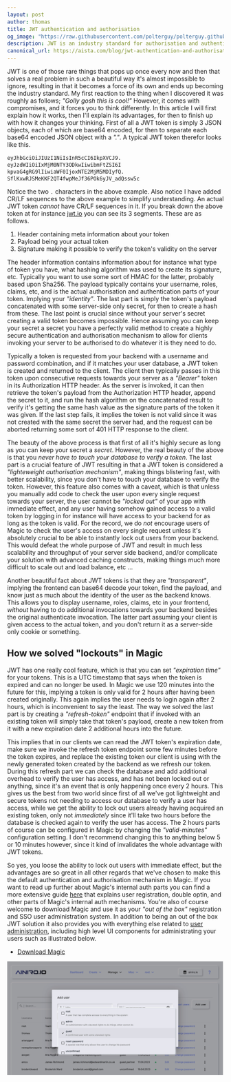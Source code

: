 ```yaml
---
layout: post
author: thomas
title: JWT authentication and authorisation
og_image: "https://raw.githubusercontent.com/polterguy/polterguy.github.io/master/images/blogs/authorized.jpeg"
description: JWT is an industry standard for authorisation and authentication. In this article I walk you through the basic ideas of the standard, and explains how it works.
canonical_url: https://aista.com/blog/jwt-authentication-and-authorisation/
---
```


JWT is one of those rare things that pops up once every now and then that solves a real problem in such a beautiful way it's almost impossible to ignore, resulting in that it becomes a force of its own and ends up becoming the industry standard. My first reaction to the thing when I discovered it was roughly as follows; _"Golly gosh this is cool!"_ However, it comes with compromises, and it forces you to think differently. In this article I will first explain how it works, then I'll explain its advantages, for then to finish up with how it changes your thinking. First of all a JWT token is simply 3 JSON objects, each of which are base64 encoded, for then to separate each base64 encoded JSON object with a _"."_. A typical JWT token therefor looks like this.

```
eyJhbGciOiJIUzI1NiIsInR5cCI6IkpXVCJ9.
eyJzdWIiOiIxMjM0NTY3ODkwIiwibmFtZSI6I
kpvaG4gRG9lIiwiaWF0IjoxNTE2MjM5MDIyfQ.
SflKxwRJSMeKKF2QT4fwpMeJf36POk6yJV_adQssw5c
```

Notice the two `.` characters in the above example. Also notice I have added CR/LF sequences to the above example to simplify understanding. An actual JWT token _cannot_ have CR/LF sequences in it. If you break down the above token at for instance [jwt.io](https://jwt.io) you can see its 3 segments. These are as follows.

1. Header containing meta information about your token
2. Payload being your actual token
3. Signature making it possible to verify the token's validity on the server

The header information contains information about for instance what type of token you have, what hashing algorithm was used to create its signature, etc. Typically you want to use some sort of HMAC for the latter, probably based upon Sha256. The payload typically contains your username, roles, claims, etc, and is the actual authorisation and authentication parts of your token. Implying your _"identity"_. The last part is simply the token's payload concatenated with some server-side only secret, for then to create a hash from these. The last point is crucial since without your server's secret creating a valid token becomes impossible. Hence assuming you can keep your secret a secret you have a perfectly valid method to create a highly secure authentication and authorisation mechanism to allow for clients invoking your server to be authorised to do whatever it is they need to do.

Typically a token is requested from your backend with a username and password combination, and if it matches your user database, a JWT token is created and returned to the client. The client then typically passes in this token upon consecutive requests towards your server as a _"Bearer"_ token in its Authorization HTTP header. As the server is invoked, it can then retrieve the token's payload from the Authorization HTTP header, append the secret to it, and run the hash algorithm on the concatenated result to verify it's getting the same hash value as the signature parts of the token it was given. If the last step fails, it implies the token is not valid since it was not created with the same secret the server had, and the request can be aborted returning some sort of 401 HTTP response to the client.

The beauty of the above process is that first of all it's highly secure as long as you can keep your secret a _secret_. However, the real beauty of the above is that you _never have to touch your database to verify a token_. The last part is a crucial feature of JWT resulting in that a JWT token is considered a _"lighteweight authorisation mechanism"_, making things blistering fast, with better scalability, since you don't have to touch your database to verify the token. However, this feature also comes with a caveat, which is that unless you manually add code to check the user upon every single request towards your server, the user cannot be _"locked out"_ of your app with immediate effect, and any user having somehow gained access to a valid token by logging in for instance will have access to your backend for as long as the token is valid. For the record, we do _not_ encourage users of Magic to check the user's access on every single request unless it's absolutely crucial to be able to instantly lock out users from your backend. This would defeat the whole purpose of JWT and result in much less scalability and throughput of your server side backend, and/or complicate your solution with advanced caching constructs, making things much more difficult to scale out and load balance, etc ...

Another beautiful fact about JWT tokens is that they are _"transparent"_, implying the frontend can base64 decode your token, find the payload, and know just as much about the identity of the user as the backend knows. This allows you to display username, roles, claims, etc in your frontend, _without_ having to do additional invocations towards your backend besides the original authenticate invocation. The latter part assuming your client is given access to the actual token, and you don't return it as a server-side only cookie or something.

## How we solved "lockouts" in Magic

JWT has one really cool feature, which is that you can set _"expiration time"_ for your tokens. This is a UTC timestamp that says when the token is expired and can no longer be used. In Magic we use 120 minutes into the future for this, implying a token is only valid for 2 hours after having been created originally. This again implies the user needs to login again after 2 hours, which is inconvenient to say the least. The way we solved the last part is by creating a _"refresh-token"_ endpoint that if invoked with an existing token will simply take that token's payload, create a new token from it with a new expiration date 2 additional hours into the future.

This implies that in our clients we can read the JWT token's expiration date, make sure we invoke the refresh token endpoint some few minutes before the token expires, and replace the existing token our client is using with the newly generated token created by the backend as we refresh our token. During this refresh part we can check the database and add additional overhead to verify the user has access, and has not been locked out or anything, since it's an event that is only happening once every 2 hours. This gives us the best from two world since first of all we've got lightweight and secure tokens not needing to access our database to verify a user has access, while we get the ability to lock out users already having acquired an existing token, only not _immediately_ since it'll take two hours before the database is checked again to verify the user has access. The 2 hours parts of course can be configured in Magic by changing the _"valid-minutes"_ configuration setting. I don't recommend changing this to anything below 5 or 10 minutes however, since it kind of invalidates the whole advantage with JWT tokens.

So yes, you loose the ability to lock out users with immediate effect, but the advantages are so great in all other regards that we've chosen to make this the default authentication and authorisation mechanism in Magic. If you want to read up further about Magic's internal auth parts you can find a more extensive guide [here](https://docs.aista.com/tutorials/registering/) that explains user registration, double optin, and other parts of Magic's internal auth mechanisms. You're also of course welcome to download Magic and use it as your _"out of the box"_ registration and SSO user administration system. In addition to being an out of the box JWT solution it also provides you with everything else related to [user administration](https://docs.aista.com/documentation/magic/components/auth/), including high level UI components for administrating your users such as illustrated below.

* [Download Magic](https://docs.aista.com/tutorials/getting-started/)

![User administration in Magic](https://raw.githubusercontent.com/polterguy/polterguy.github.io/master/images/auth.jpg)
